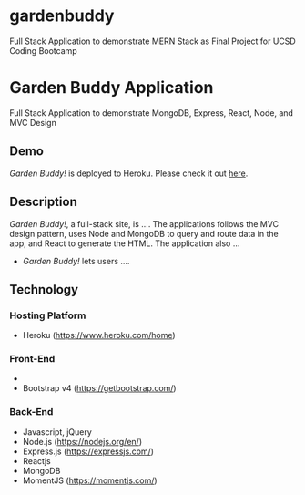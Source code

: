 # gardenbuddy
Full Stack Application to demonstrate MERN Stack as Final Project for UCSD Coding Bootcamp

# Garden Buddy Application
Full Stack Application to demonstrate MongoDB, Express, React, Node, and MVC Design

## Demo
*Garden Buddy!* is deployed to Heroku.  Please check it out [here](https://dry-retreat-91513.herokuapp.com/).

## Description
*Garden Buddy!*, a full-stack site, is .... The applications follows the MVC design pattern, uses Node and MongoDB to query and route data in the app, and React to generate the HTML.  The application also ...

* *Garden Buddy!* lets users ....

## Technology
### Hosting Platform
  * Heroku (https://www.heroku.com/home)
### Front-End
  * 
  * Bootstrap v4 (https://getbootstrap.com/)
### Back-End
  * Javascript, jQuery
  * Node.js (https://nodejs.org/en/)
  * Express.js (https://expressjs.com/)
  * Reactjs
  * MongoDB
  * MomentJS (https://momentjs.com/)